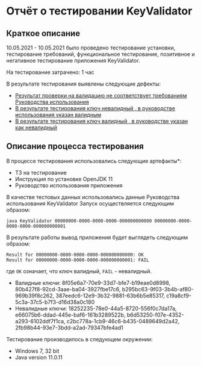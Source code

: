 # Отчёт о тестировании KeyValidator
## Краткое описание

10.05.2021 - 10.05.2021 было проведено тестирование установки, тестирование требований, функциональное тестирование, позитивное и негативное тестирование приложения KeyValidator.

На тестирование затрачено: 1 час

В результате тестирования выявлены следующие дефекты:
* [Результат проверки на валидацию не соответствует требованиям Руководства использования ](https://github.com/kassiopea-coder/java-hw12-KeyValidator/issues/1)
* [В результате тестирования ключ невалидный , в руководстве использования указан валидным](https://github.com/kassiopea-coder/java-hw12-KeyValidator/issues/2)
* [В результате тестирования ключ валидный , в руководстве указан как невалидный](https://github.com/kassiopea-coder/java-hw12-KeyValidator/issues/4)

## Описание процесса тестирования

В процессе тестирования использовались следующие артефакты*:
* ТЗ на тестирование
* Инструкция по установке OpenJDK 11
* Руководство использования приложения



В качестве тестовых данных использовались данные Руководства использования KeyValidator
Запуск осуществляется следующим образом:
```shell script
java KeyValidator 00000000-0000-0000-0000-000000000000 00000000-0000-0000-0000-000000000001
```
В результате работы вывод приложения будет выглядеть следующим образом:
```shell script
Result for 00000000-0000-0000-0000-000000000000: OK
Result for 00000000-0000-0000-0000-000000000001: FAIL
```
где `OK` означает, что ключ валидный, `FAIL` - невалидный.

* Валидные ключи: 8f05e6a7-70e9-33d7-bfe7-b19eae0d8998, 80b427f8-92cd-3aae-ba04-3927fbe17c6, b295bc63-9f03-3b4b-af80-969b39f8c262, 387eedc6-12e9-3b32-9881-63b6b5e85317, c19a8cf9-5c3a-37c5-b7f3-d16d38a0c180
* Невалидные ключи: 18252235-78e0-44a5-8720-556f0c7da17a, e66075b6-ddad-445e-baf6-161b3289522b, b6d53250-f07e-4352-a293-6102ddf7f1ca, c2bc778a-1cb9-46c6-b435-0489649d2a42, 2fb98b44-93e7-3bdd-a2ad-79347bfe4ad1

Тестирование производилось в следующем окружении:
*  Windows 7, 32 bit
*  Java version 11.0.11
